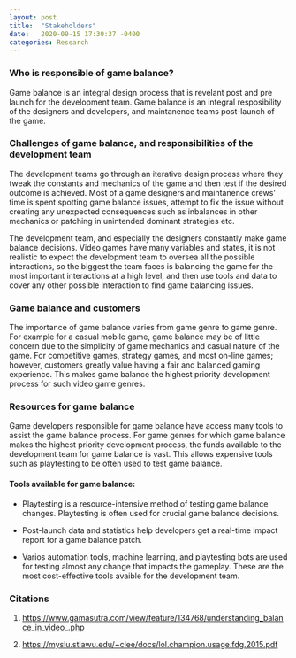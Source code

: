 ```yaml
---
layout: post
title:  "Stakeholders"
date:   2020-09-15 17:30:37 -0400
categories: Research
---
```


### Who is responsible of game balance?

Game balance is an integral design process that is revelant post and pre launch for the development team. Game balance is an integral resposibility of the designers and developers, and maintanence teams post-launch of the game.

### Challenges of game balance, and responsibilities of the development team

The development teams go through an iterative design process where they tweak the constants and mechanics of the game and then test if the desired outcome is achieved. Most of a game designers and maintanence crews' time is spent spotting game balance issues, attempt to fix the issue without creating any unexpected consequences such as inbalances in other mechanics or patching in unintended dominant strategies etc.

The development team, and especially the designers constantly make game balance decisions. Video games have many variables and states, it is not realistic to expect the development team to oversea all the possible interactions, so the biggest the team faces is balancing the game for the most important interactions at a high level, and then use tools and data to cover any other possible interaction to find game balancing issues.

### Game balance and customers

The importance of game balance varies from game genre to game genre.
For example for a casual mobile game, game balance may be of little concern due to the simplicity of game mechanics and casual nature of the game. For competitive games, strategy games, and most on-line games; however, customers greatly value having a fair and balanced gaming experience. This makes game balance the highest priority development process for such video game genres.

### Resources for game balance

Game developers responsible for game balance have access many tools to assist the game balance process. For game genres for which game balance makes the highest priority development process, the funds available to the development team for game balance is vast. This allows expensive tools such as playtesting to be often used to test game balance. 

#### Tools available for game balance:

* Playtesting is a resource-intensive method of testing game balance changes. Playtesting is often used for crucial game balance decisions.

* Post-launch data and statistics help developers get a real-time impact report for a game balance patch.

* Varios automation tools, machine learning, and playtesting bots are used for testing almost any change that impacts the gameplay. These are the most cost-effective tools avaible for the development team.

### Citations

1) https://www.gamasutra.com/view/feature/134768/understanding_balance_in_video_.php

2) https://myslu.stlawu.edu/~clee/docs/lol.champion.usage.fdg.2015.pdf

